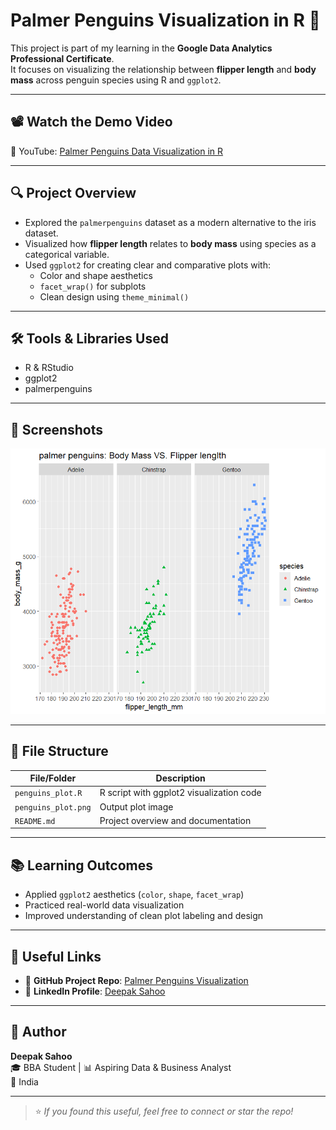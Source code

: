 # Palmer Penguins Visualization in R 🐧

This project is part of my learning in the **Google Data Analytics Professional Certificate**.  
It focuses on visualizing the relationship between **flipper length** and **body mass** across penguin species using R and `ggplot2`.

---

## 📽️ Watch the Demo Video  
🎥 YouTube: [Palmer Penguins Data Visualization in R](https://youtu.be/F6HyTCdVWxM)

---

## 🔍 Project Overview

- Explored the `palmerpenguins` dataset as a modern alternative to the iris dataset.
- Visualized how **flipper length** relates to **body mass** using species as a categorical variable.
- Used `ggplot2` for creating clear and comparative plots with:
  - Color and shape aesthetics
  - `facet_wrap()` for subplots
  - Clean design using `theme_minimal()`

---

## 🛠️ Tools & Libraries Used

- R & RStudio  
- ggplot2  
- palmerpenguins

---
## 📸 Screenshots

![Dashboard Preview](https://github.com/DeepakSahooPro/google-data-analytics-r-projects/blob/main/01-palmer-penguins-visualization/palmer%20penguins.png)


---

## 📁 File Structure

| File/Folder                        | Description                                 |
|-----------------------------------|---------------------------------------------|
| `penguins_plot.R`                 | R script with ggplot2 visualization code    |
| `penguins_plot.png`               | Output plot image                           |
| `README.md`                       | Project overview and documentation          |

---

## 📚 Learning Outcomes

- Applied `ggplot2` aesthetics (`color`, `shape`, `facet_wrap`)
- Practiced real-world data visualization
- Improved understanding of clean plot labeling and design

---

## 📎 Useful Links

- 🔗 **GitHub Project Repo**: [Palmer Penguins Visualization](https://github.com/DeepakSahooPro/google-data-analytics-r-projects/tree/main/01-palmer-penguins-visualization)  
- 🔗 **LinkedIn Profile**: [Deepak Sahoo](https://www.linkedin.com/in/deepak-sahoo-pro)

---
## 👤 Author

**Deepak Sahoo**  
🎓 BBA Student | 📊 Aspiring Data & Business Analyst  
📍 India

---

> ⭐ *If you found this useful, feel free to connect or star the repo!*
